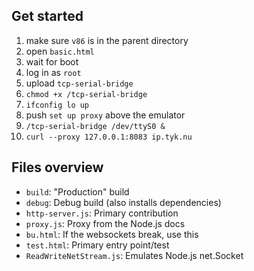 Get started
---

1. make sure `v86` is in the parent directory
1. open `basic.html`
2. wait for boot
2. log in as `root`
3. upload `tcp-serial-bridge`
4. `chmod +x /tcp-serial-bridge`
5. `ifconfig lo up`
6. push `set up proxy` above the emulator
6. `/tcp-serial-bridge /dev/ttyS0 &`
7. `curl --proxy 127.0.0.1:8083 ip.tyk.nu`

Files overview
---

* `build`: "Production" build
* `debug`: Debug build (also installs dependencies)
* `http-server.js`: Primary contribution
* `proxy.js`: Proxy from the Node.js docs
* `bu.html`: If the websockets break, use this
* `test.html`: Primary entry point/test
* `ReadWriteNetStream.js`: Emulates Node.js net.Socket
